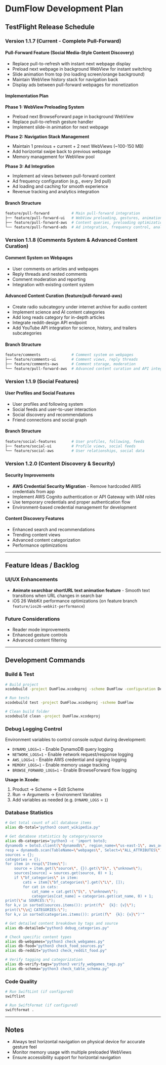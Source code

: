 # DumFlow Development Plan

## TestFlight Release Schedule

### Version 1.1.7 (Current - Complete Pull-Forward)
#### Pull-Forward Feature (Social Media-Style Content Discovery)
- Replace pull-to-refresh with instant next webpage display
- Preload next webpage in background WebView for instant switching
- Slide animation from top (no loading screen/orange background)
- Maintain WebView history stack for navigation back
- Display ads between pull-forward webpages for monetization

#### Implementation Plan
**Phase 1: WebView Preloading System**
- Preload next BrowseForward page in background WebView
- Replace pull-to-refresh gesture handler
- Implement slide-in animation for next webpage

**Phase 2: Navigation Stack Management**  
- Maintain 1 previous + current + 2 next WebViews (~100-150 MB)
- Add horizontal swipe back to previous webpage
- Memory management for WebView pool

**Phase 3: Ad Integration**
- Implement ad views between pull-forward content
- Ad frequency configuration (e.g., every 3rd pull)
- Ad loading and caching for smooth experience
- Revenue tracking and analytics integration

#### Branch Structure
```bash
feature/pull-forward          # Main pull-forward integration
├── feature/pull-forward-ui   # WebView preloading, gestures, animations
├── feature/pull-forward-aws  # Content queries, preloading optimization
└── feature/pull-forward-ads  # Ad integration, frequency control, analytics
```

### Version 1.1.8 (Comments System & Advanced Content Curation)
#### Comment System on Webpages
- User comments on articles and webpages
- Reply threads and nested comments
- Comment moderation and reporting
- Integration with existing content system

#### Advanced Content Curation (feature/pull-forward-aws)
- Create radio subcategory under internet archive for audio content
- Implement science and AI content categories
- Add long reads category for in-depth articles
- Integrate reddit-design API endpoint
- Add YouTube API integration for science, history, and trailers subcategories

#### Branch Structure
```bash
feature/comments              # Comment system on webpages
├── feature/comments-ui       # Comment views, reply threads
├── feature/comments-aws      # Comment storage, moderation
└── feature/pull-forward-aws  # Advanced content curation and API integration
```

### Version 1.1.9 (Social Features)
#### User Profiles and Social Features
- User profiles and following system
- Social feeds and user-to-user interaction
- Social discovery and recommendations
- Friend connections and social graph

#### Branch Structure
```bash
feature/social-features       # User profiles, following, feeds
├── feature/social-ui         # Profile views, social feeds
└── feature/social-aws        # User relationships, social data
```

### Version 1.2.0 (Content Discovery & Security)
#### Security Improvements
- **AWS Credential Security Migration** - Remove hardcoded AWS credentials from app
- Implement AWS Cognito authentication or API Gateway with IAM roles
- Use temporary credentials and proper authentication flow
- Environment-based credential management for development

#### Content Discovery Features
- Enhanced search and recommendations
- Trending content views
- Advanced content categorization
- Performance optimizations

---

## Feature Ideas / Backlog

### UI/UX Enhancements
- **Animate searchbar shortURL text animation feature** - Smooth text transitions when URL changes in search bar
- iOS 26 WebKit performance optimizations (on feature branch `feature/ios26-webkit-performance`)

### Future Considerations
- Reader mode improvements
- Enhanced gesture controls
- Advanced content filtering

---

## Development Commands

### Build & Test
```bash
# Build project
xcodebuild -project DumFlow.xcodeproj -scheme DumFlow -configuration Debug

# Run tests
xcodebuild test -project DumFlow.xcodeproj -scheme DumFlow

# Clean build folder
xcodebuild clean -project DumFlow.xcodeproj
```

### Debug Logging Control
Environment variables to control console output during development:
- `DYNAMO_LOGS=1` - Enable DynamoDB query logging
- `NETWORK_LOGS=1` - Enable network request/response logging  
- `AWS_LOGS=1` - Enable AWS credential and signing logging
- `MEMORY_LOGS=1` - Enable memory usage tracking
- `BROWSE_FORWARD_LOGS=1` - Enable BrowseForward flow logging

**Usage in Xcode:**
1. Product → Scheme → Edit Scheme
2. Run → Arguments → Environment Variables
3. Add variables as needed (e.g. `DYNAMO_LOGS` = `1`)

### Database Statistics
```bash
# Get total count of all database items
alias db-total="python3 count_wikipedia.py"

# Get database statistics by category/source
alias db-categories="python3 -c 'import boto3; 
dynamodb = boto3.client(\"dynamodb\", region_name=\"us-east-1\", aws_access_key_id=\"AKIAUON2G4CIEFYOZEJX\", aws_secret_access_key=\"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\"); 
resp = dynamodb.scan(TableName=\"webpages\", Select=\"ALL_ATTRIBUTES\"); 
sources = {}; 
categories = {}; 
for item in resp[\"Items\"]: 
    source = item.get(\"source\", {}).get(\"S\", \"unknown\"); 
    sources[source] = sources.get(source, 0) + 1; 
    if \"bf_categories\" in item: 
        cats = item[\"bf_categories\"].get(\"L\", []); 
        for cat in cats: 
            cat_name = cat.get(\"S\", \"unknown\"); 
            categories[cat_name] = categories.get(cat_name, 0) + 1; 
print(\"📊 SOURCES:\"); 
for k,v in sorted(sources.items()): print(f\"  {k}: {v}\"); 
print(\"\\n📂 CATEGORIES:\"); 
for k,v in sorted(categories.items()): print(f\"  {k}: {v}\")'"

# Get detailed content breakdown by tags and source
alias db-detailed="python3 debug_categories.py"

# Check specific content types
alias db-webgames="python3 check_webgames.py"
alias db-food="python3 check_food_sources.py"
alias db-reddit="python3 check_reddit_food.py"

# Verify tagging and categorization
alias db-verify-tags="python3 verify_webgames_tags.py"
alias db-schema="python3 check_table_schema.py"
```

### Code Quality
```bash
# Run SwiftLint (if configured)
swiftlint

# Run SwiftFormat (if configured)
swiftformat .
```

---

## Notes
- Always test horizontal navigation on physical device for accurate gesture feel
- Monitor memory usage with multiple preloaded WebViews
- Ensure accessibility support for horizontal navigation